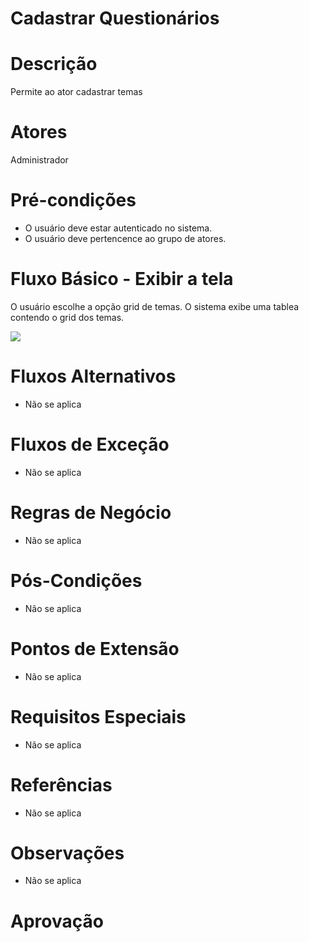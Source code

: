 
# Cadastrar Questionários

# Descrição

Permite ao ator cadastrar temas

# Atores

Administrador

# Pré-condições

- O usuário deve estar autenticado no sistema.
- O usuário deve pertencence ao grupo de atores.

# Fluxo Básico - Exibir a tela

O usuário escolhe a opção grid de temas.
O sistema exibe uma tablea contendo o grid dos temas.

[![](https://img.plantuml.biz/plantuml/svg/fP71IWCn48RlWRp3K6yvr7hGaqXrMpsjLkgj61WtqngQtIoJh22s3-C3-1HzCPE5BaAF_ZdDyFqpVv9fYCWne8jIN8VuwUX6YbpEB6uOQ_YI0k0Eg-s6VTUOmZlFSBQ-IkTIYdrodG-shMrQp2RJMhYOJAI8DZg20Ws6oCZmt568rZU7RxO-IF5EQ8ZXTbuybLAilO-fMjeGgKOm10lYmqzb4Sf5-I15XMrsG-7dHq_E9uLIoiwKWXsC060anRZlFVgQXkuV3S1BsfE0H6XCqlejIUigIVVC-4ZUUwuxr-TMwcJWoVJTlu5qDLWjqNqWlwPygmARYbmkzlsxJwan-QD-0G00)](https://editor.plantuml.com/uml/fP71IWCn48RlWRp3K6yvr7hGaqXrMpsjLkgj61WtqngQtIoJh22s3-C3-1HzCPE5BaAF_ZdDyFqpVv9fYCWne8jIN8VuwUX6YbpEB6uOQ_YI0k0Eg-s6VTUOmZlFSBQ-IkTIYdrodG-shMrQp2RJMhYOJAI8DZg20Ws6oCZmt568rZU7RxO-IF5EQ8ZXTbuybLAilO-fMjeGgKOm10lYmqzb4Sf5-I15XMrsG-7dHq_E9uLIoiwKWXsC060anRZlFVgQXkuV3S1BsfE0H6XCqlejIUigIVVC-4ZUUwuxr-TMwcJWoVJTlu5qDLWjqNqWlwPygmARYbmkzlsxJwan-QD-0G00)

# Fluxos Alternativos

- Não se aplica

# Fluxos de Exceção

- Não se aplica

# Regras de Negócio

- Não se aplica

# Pós-Condições

- Não se aplica

# Pontos de Extensão

- Não se aplica

# Requisitos Especiais

- Não se aplica

# Referências

- Não se aplica

# Observações

- Não se aplica

# Aprovação
